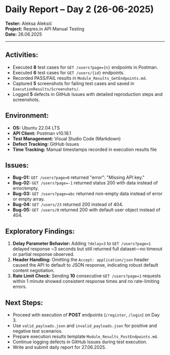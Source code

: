 # Daily Report – Day 2 (26-06-2025)

**Tester:** Aleksa Aleksić  
**Project:** Reqres.in API Manual Testing  
**Date:** 26.06.2025

---

## Activities:
- Executed **8** test cases for `GET /users?page={n}` endpoints in Postman.  
- Executed **6** test cases for `GET /users/{id}` endpoints.  
- Recorded PASS/FAIL results in `Module_Results_GetEndpoints.md`.  
- Captured **5** screenshots for failing test cases and saved in `ExecutionResults/Screenshots/`.  
- Logged **5** defects in GitHub Issues with detailed reproduction steps and screenshots.  

## Environment:
- **OS:** Ubuntu 22.04 LTS  
- **API Client:** Postman v10.18.1  
- **Test Management:** Visual Studio Code (Markdown)  
- **Defect Tracking:** GitHub Issues  
- **Time Tracking:** Manual timestamps recorded in execution results file

## Issues:
- **Bug-01:** `GET /users?page=0` returned "error": "Missing API key."  
- **Bug-02:** `GET /users?page=-1` returned status 200 with data instead of error/empty.  
- **Bug-03:** `GET /users?page=abc` returned non-empty data instead of error or empty array.  
- **Bug-04:** `GET /users/23` returned 200 instead of 404.  
- **Bug-05:** `GET /users/0` returned 200 with default user object instead of 404.

## Exploratory Findings:
1. **Delay Parameter Behavior:** Adding `?delay=3` to `GET /users?page=1` delayed response ~3 seconds but still returned full dataset—no timeout or partial response observed.  
2. **Header Handling:** Omitting the `Accept: application/json` header caused the API to default to JSON response, indicating robust default content negotiation.  
3. **Rate Limit Check:** Sending **10** consecutive `GET /users?page=1` requests within 1 minute showed consistent response times and no rate-limiting errors.

## Next Steps:
- Proceed with execution of **POST** endpoints (`/register`, `/login`) on Day 3.  
- Use `valid_payloads.json` and `invalid_payloads.json` for positive and negative test scenarios.  
- Prepare execution results template `Module_Results_PostEndpoints.md`.  
- Continue logging defects in GitHub Issues during test execution.
- Write and submit daily report for 27.06.2025.